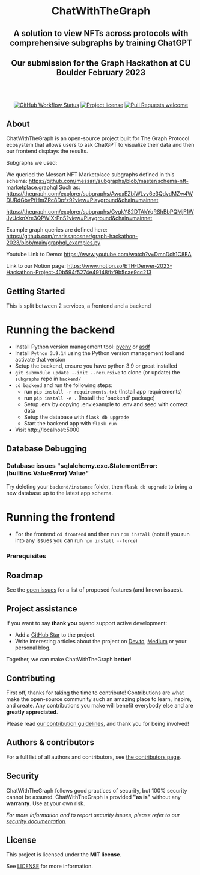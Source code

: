 <div align="center">
  <h1 align="center">ChatWithTheGraph</h1>
  <h2 align="center">A solution to view NFTs across protocols with comprehensive subgraphs by training ChatGPT</h2>
  <h2 align="center">Our submission for the Graph Hackathon at CU Boulder February 2023</h2>

  <br />
</div>

<div align="center">
<br />

[![GitHub Workflow Status](https://github.com/keep-starknet-strange/garaga/actions/workflows/test.yml/badge.svg)](https://github.com/keep-starknet-strange/garaga/actions/workflows/test.yml)
[![Project license](https://img.shields.io/github/license/keep-starknet-strange/garaga.svg?style=flat-square)](LICENSE)
[![Pull Requests welcome](https://img.shields.io/badge/PRs-welcome-ff69b4.svg?style=flat-square)](https://github.com/keep-starknet-strange/garaga/issues?q=is%3Aissue+is%3Aopen+label%3A%22help+wanted%22)

</div>

## About

ChatWithTheGraph is an open-source project built for The Graph Protocol ecosystem that allows users to ask ChatGPT to visualize their data and then our frontend displays the results.

Subgraphs we used: 

We queried the Messart NFT Marketplace subgraphs defined in this schema: https://github.com/messari/subgraphs/blob/master/schema-nft-marketplace.graphql
Such as:
https://thegraph.com/explorer/subgraphs/AwoxEZbiWLvv6e3QdvdMZw4WDURdGbvPfHmZRc8Dpfz9?view=Playground&chain=mainnet

https://thegraph.com/explorer/subgraphs/GvgkY82DTAkYqRShBbPQMjF1WJyUcknXre3QPWiXrPnS?view=Playground&chain=mainnet


Example graph queries are defined here: https://github.com/marissaposner/graph-hackathon-2023/blob/main/graphql_examples.py

Youtube Link to Demo: https://www.youtube.com/watch?v=DmnDch1C8EA

Link to our Notion page: https://www.notion.so/ETH-Denver-2023-Hackathon-Project-40b594f5274e49148fbf9b5cae9cc213

## Getting Started

This is split between 2 services, a frontend and a backend

# Running the backend
- Install Python version management tool: [pyenv](https://github.com/pyenv/pyenv) or [asdf](https://github.com/asdf-vm/asdf)
- Install `Python 3.9.14` using the Python version management tool and activate that version
- Setup the backend, ensure you have python 3.9 or great installed
- `git submodule update --init --recursive` to clone (or update) the `subgraphs` repo in `backend/`
- `cd backend` and run the following steps:
  - run `pip install -r requirements.txt` (Install app requirements)
  - run `pip install -e .` (Install the 'backend' package)
  - Setup .env by copying .env.example to .env and seed with correct data
  - Setup the database with `flask db upgrade`
  - Start the backend app with `flask run`
- Visit http://localhost:5000

## Database Debugging
### Database issues "sqlalchemy.exc.StatementError: (builtins.ValueError) Value"
Try deleting your `backend/instance` folder, then `flask db upgrade` to bring a new database up to
the latest app schema.


# Running the frontend

- For the frontend:`cd frontend` and then run `npm install` (note if you run into any issues you can run `npm install --force`)

### Prerequisites

## Roadmap

See the [open issues](https://github.com/marissaposner/graph-hackathon-2023/issues) for
a list of proposed features (and known issues).

## Project assistance

If you want to say **thank you** or/and support active development:

- Add a [GitHub Star](https://github.com/marissaposner/graph-hackathon-2023) to the
  project.
- Write interesting articles about the project on [Dev.to](https://dev.to/),
  [Medium](https://medium.com/) or your personal blog.

Together, we can make ChatWithTheGraph **better**!

## Contributing

First off, thanks for taking the time to contribute! Contributions are what make
the open-source community such an amazing place to learn, inspire, and create.
Any contributions you make will benefit everybody else and are **greatly
appreciated**.

Please read [our contribution guidelines](docs/CONTRIBUTING.md), and thank you
for being involved!

## Authors & contributors

For a full list of all authors and contributors, see
[the contributors page](https://github.com/gosuto-inzasheru/ethdenver-buidlathon-2023/graphs/contributors).

## Security

ChatWithTheGraph follows good practices of security, but 100% security cannot be assured.
ChatWithTheGraph is provided **"as is"** without any **warranty**. Use at your own risk.

_For more information and to report security issues, please refer to our
[security documentation](docs/SECURITY.md)._

## License

This project is licensed under the **MIT license**.

See [LICENSE](LICENSE) for more information.
